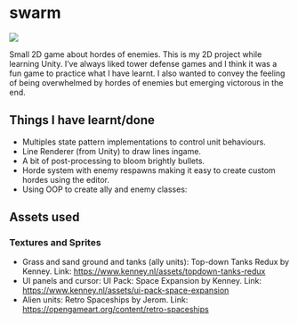 # swarm

<img src='./gifs/SwarmPortfolioGIFLow20191203.gif'>

Small 2D game about hordes of enemies. This is my 2D project while learning Unity. I’ve always liked tower defense games and I think it was a fun game to practice what I have learnt. I also wanted to convey the feeling of being overwhelmed by hordes of enemies but emerging victorous in the end.

## Things I have learnt/done

- Multiples state pattern implementations to control unit behaviours.
- Line Renderer (from Unity) to draw lines ingame.
- A bit of post-processing to bloom brightly bullets.
- Horde system with enemy respawns making it easy to create custom hordes using the editor.
- Using OOP to create ally and enemy classes:

## Assets used

### Textures and Sprites

- Grass and sand ground and tanks (ally units): Top-down Tanks Redux by Kenney. Link: https://www.kenney.nl/assets/topdown-tanks-redux
- UI panels and cursor: UI Pack: Space Expansion by Kenney. Link: https://www.kenney.nl/assets/ui-pack-space-expansion
- Alien units: Retro Spaceships by Jerom. Link: https://opengameart.org/content/retro-spaceships
